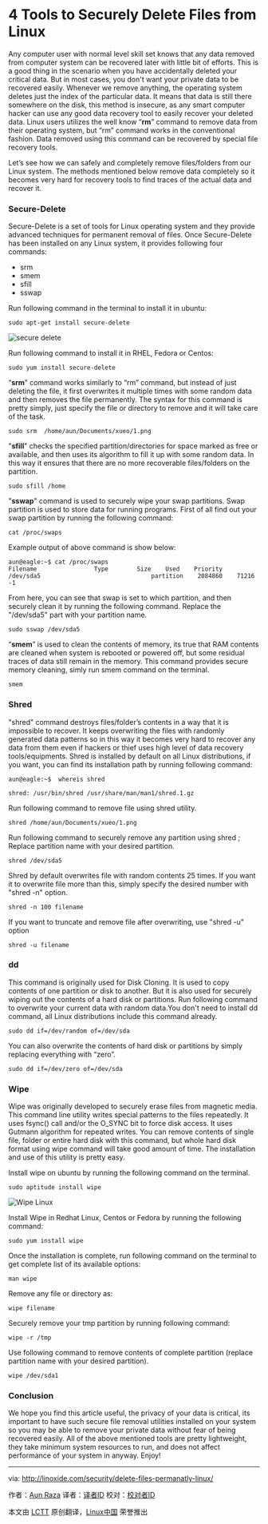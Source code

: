 4 Tools to Securely Delete Files from Linux
================================================================================
Any computer user with normal level skill set knows that any data removed from computer system can be recovered later with little bit of efforts. This is a good thing in the scenario when you have accidentally deleted your critical data. But in most cases, you don't want your private data to be recovered easily. Whenever we remove anything, the operating system deletes just the index of the particular data. It means that data is still there somewhere on the disk, this method is insecure, as any smart computer hacker can use any good data recovery tool to easily recover your deleted data. Linux users utilizes the well know “**rm**” command to remove data from their operating system, but “rm” command works in the conventional fashion. Data removed using this command can be recovered by special file recovery tools.

Let’s see how we can safely and completely remove files/folders from our Linux system. The methods mentioned below remove data completely so it becomes very hard for recovery tools to find traces of the actual data and recover it.

### Secure-Delete ###

Secure-Delete is a set of tools for Linux operating system and they provide advanced techniques for permanent removal of files.  Once Secure-Delete has been installed on any Linux system, it provides following four commands:

- srm
- smem
- sfill
- sswap

Run following command in the terminal to install it in ubuntu:

    sudo apt-get install secure-delete

![secure delete](http://blog.linoxide.com/wp-content/uploads/2015/03/secure-delete.png)

Run following command to install it in RHEL, Fedora or Centos:

    sudo yum install secure-delete

“**srm**” command works similarly to “rm” command, but instead of just deleting the file, it first overwrites it multiple times with some random data and then removes the file permanently. The syntax for this command is pretty simply, just specify the file or directory to remove and it will take care of the task.

    sudo srm  /home/aun/Documents/xueo/1.png

"**sfill**" checks the specified partition/directories for space marked as free or available, and then uses its algorithm to fill it up with some random data. In this way it ensures that there are no more recoverable files/folders on the partition.

    sudo sfill /home

"**sswap**" command is used to securely wipe your swap partitions. Swap partition is used to store data for running programs. First of all find out your swap partition by running the following command:

    cat /proc/swaps

Example output of above command is show below:

    aun@eagle:~$ cat /proc/swaps
    Filename                Type        Size    Used    Priority
    /dev/sda5                               partition    2084860    71216    -1

From here, you can see that swap is set to which partition, and then securely clean it by running the following command. Replace the "/dev/sda5" part with your partition name.

    sudo sswap /dev/sda5

“**smem**” is used to clean the contents of memory, its true that RAM contents are cleaned when system is rebooted or powered off, but some residual traces of data still remain in the memory. This command provides secure memory cleaning, simly run smem command on the terminal.

    smem

### Shred ###

"shred" command destroys files/folder’s contents in a way that it is impossible to recover. It keeps overwriting the files with randomly generated data patterns so in this way it becomes very hard to recover any data from them even if hackers or thief uses high level of data recovery tools/equipments. Shred is installed by default on all Linux distributions, if you want, you can find its installation path by running following command:

    aun@eagle:~$  whereis shred

    shred: /usr/bin/shred /usr/share/man/man1/shred.1.gz

Run following command to remove file using shred utility.

    shred /home/aun/Documents/xueo/1.png

Run following command to securely remove any partition using shred ; Replace partition name with your desired partition.

    shred /dev/sda5

Shred by default overwrites file with random contents 25 times. If you want it to overwrite file more than this, simply specify the desired number with "shred -n" option.

    shred -n 100 filename

If you want to truncate and remove file after overwriting, use "shred -u" option

    shred -u filename

### dd ###

This command is originally used for Disk Cloning. It is used to copy contents of one partition or disk to another. But it is also used for securely wiping out the contents of a hard disk or partitions. Run following command to overwrite your current data with random data.You don't need to install dd command, all Linux distributions include this command already.

    sudo dd if=/dev/random of=/dev/sda

You can also overwrite the contents of hard disk or partitions by simply replacing everything with “zero”.

    sudo dd if=/dev/zero of=/dev/sda

### Wipe ###

Wipe was originally developed to securely erase files from magnetic media. This command line utility writes special patterns to the files repeatedly. It uses fsync() call and/or the O_SYNC bit to force disk access. It uses Gutmann algorithm for repeated writes. You can remove contents of single file, folder or entire hard disk with this command, but whole hard disk format using wipe command will take good amount of time. The installation and use of this utility is pretty easy.

Install wipe on ubuntu by running the following command on the terminal.

    sudo aptitude install wipe

![Wipe Linux](http://blog.linoxide.com/wp-content/uploads/2015/03/wipe.png)

Install Wipe in Redhat Linux, Centos or Fedora by running the following command:

    sudo yum install wipe

Once the installation is complete, run following command on the terminal to get complete list of its available options:

    man wipe

Remove any file or directory as:

    wipe filename

Securely remove your tmp partition by running following command:

    wipe -r /tmp

Use following command to remove contents  of complete partition (replace partition name with your desired partition).

    wipe /dev/sda1

### Conclusion ###

We hope you find this article useful, the privacy of your data is critical, its important to have such secure file removal utilities installed on your system so you may be able to remove your private data without fear of being recovered easily.  All of the above mentioned tools are pretty lightweight, they take minimum system resources to run, and does not affect performance of your system in anyway. Enjoy!

--------------------------------------------------------------------------------

via: http://linoxide.com/security/delete-files-permanatly-linux/

作者：[Aun Raza][a]
译者：[译者ID](https://github.com/译者ID)
校对：[校对者ID](https://github.com/校对者ID)

本文由 [LCTT](https://github.com/LCTT/TranslateProject) 原创翻译，[Linux中国](http://linux.cn/) 荣誉推出

[a]:http://linoxide.com/author/arunrz/